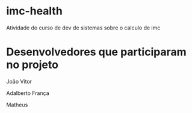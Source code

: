 # imc-health
Atividade do curso de dev de sistemas sobre o calculo de imc

# Desenvolvedores que participaram no projeto
<p>João Vitor</p>
<p>Adalberto França</p>
<p>Matheus</p>
